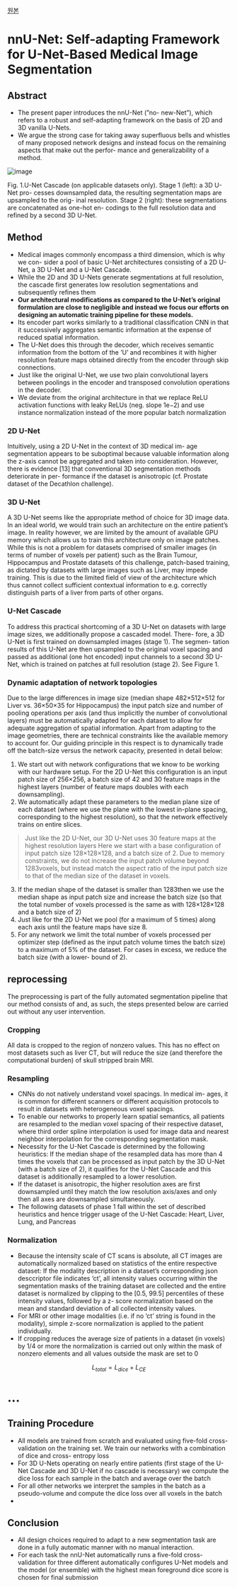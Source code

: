 [원본]([chrome-extension://hmigninkgibhdckiaphhmbgcghochdjc/pdfjs/web/viewer.html?file=https%3A%2F%2Farxiv.org%2Fpdf%2F1809.10486.pdf](https://arxiv.org/abs/1809.10486))
# nnU-Net: Self-adapting Framework for U-Net-Based Medical Image Segmentation
## Abstract
* The  present  paper  introduces  the  nnU-Net  (”no- new-Net”), which refers to a robust and self-adapting framework on the basis of 2D and 3D vanilla U-Nets. 
* We argue the strong case for taking away superfluous bells and whistles of many proposed network designs and  instead  focus  on  the  remaining  aspects  that  make  out  the  perfor- mance and generalizability of a method.

![image](https://github.com/joesiheon496/paper/assets/56191064/aeebc8e3-d1aa-4b20-96fd-b8c353ce2576)

Fig. 1.U-Net Cascade (on applicable datasets only). Stage 1 (left): a 3D U-Net pro- cesses downsampled data, the resulting segmentation maps are upsampled to the orig- inal resolution. Stage 2 (right): these segmentations are concatenated as one-hot en- codings to the full resolution data and refined by a second 3D U-Net.

## Method
* Medical images commonly encompass a third dimension, which is why we con- sider a pool of basic U-Net architectures consisting of a 2D U-Net, a 3D U-Net and  a  U-Net  Cascade.
* While  the  2D  and  3D  U-Nets  generate  segmentations at full resolution, the cascade first generates low resolution segmentations and subsequently refines them
* **Our architectural modifications as compared to the U-Net’s  original  formulation  are  close  to  negligible  and  instead  we  focus  our efforts on designing an automatic training pipeline for these models.**
* Its encoder part works similarly to a traditional classification CNN in that it successively aggregates semantic information at the expense of reduced spatial information.
* The U-Net does this through the  decoder,  which  receives  semantic  information  from  the  bottom  of  the  ’U’ and  recombines  it  with  higher  resolution  feature  maps  obtained  directly  from the encoder through skip connections.
* Just like the original U-Net, we use two plain convolutional layers between poolings in the encoder and transposed convolution operations in the decoder.
* We deviate from the original architecture in that we replace ReLU activation functions with leaky ReLUs (neg. slope 1e−2) and use instance normalization instead of the more popular batch normalization 

### 2D U-Net
Intuitively,  using  a  2D  U-Net  in  the  context  of  3D  medical  im- age segmentation appears to be suboptimal because valuable information along the  z-axis  cannot  be  aggregated  and  taken  into  consideration.  However,  there is evidence [13] that conventional 3D segmentation methods deteriorate in per- formance  if  the  dataset  is  anisotropic  (cf.  Prostate  dataset  of  the  Decathlon challenge).

### 3D U-Net
A  3D  U-Net  seems  like  the  appropriate  method  of  choice  for  3D image data. In an ideal world, we would train such an architecture on the entire patient’s image. In reality however, we are limited by the amount of available GPU memory which allows us to train this architecture only on image patches. While this is not a problem for datasets comprised of smaller images (in terms of number of voxels per patient) such as the Brain Tumour, Hippocampus and Prostate datasets of this challenge, patch-based training, as dictated by datasets with large images such as Liver, may impede training. This is due to the limited field of view of the architecture which thus cannot collect sufficient contextual information  to  e.g.  correctly  distinguish  parts  of  a  liver  from  parts  of  other organs.

### U-Net Cascade
To  address  this  practical  shortcoming  of  a  3D  U-Net  on datasets with large image sizes, we additionally propose a cascaded model. There- fore, a 3D U-Net is first trained on downsampled images (stage 1). The segmen- tation results of this U-Net are then upsampled to the original voxel spacing and passed as additional (one hot encoded) input channels to a second 3D U-Net, which is trained on patches at full resolution (stage 2). See Figure 1.
 
### Dynamic adaptation of network topologies
Due to the large differences in  image  size  (median  shape  482×512×512  for  Liver  vs.  36×50×35  for Hippocampus) the input patch size and number of pooling operations per axis (and thus implicitly the number of convolutional layers) must be automatically adapted for each dataset to allow for adequate aggregation of spatial information. Apart from adapting to the image geometries, there are technical constraints like the available memory to account for. Our guiding principle in this respect is to dynamically trade off the batch-size versus the network capacity, presented in detail below:

1. We start out with network configurations that we know to be working with our hardware setup. For the 2D U-Net this configuration is an input patch size of 256×256, a batch size of 42 and 30 feature maps in the highest layers (number of feature maps doubles with each downsampling).
2. We automatically adapt these parameters  to  the  median  plane  size  of  each  dataset  (where  we  use  the  plane with  the  lowest  in-plane  spacing,  corresponding  to  the  highest  resolution),  so that the network effectively trains on entire slices. 
> Just like the 2D U-Net, our 3D U-Net uses 30 feature maps at the highest resolution layers
> Here we start with a base configuration of input patch size 128×128×128, and a batch size of  2.  Due  to  memory  constraints,  we  do  not  increase  the  input  patch  volume beyond 1283voxels, but instead match the aspect ratio of the input patch size to that of the median size of the dataset in voxels.
3. If the median shape of the dataset is smaller than 1283then we use the median shape as input patch size and increase the batch size (so that the total number of voxels processed is the same as with 128×128×128 and a batch size of 2)
4. Just like for the 2D U-Net we pool (for a maximum of 5 times) along each axis until the feature maps have size 8.
5. For any network we limit the total number of voxels processed per optimizer step (defined as the input patch volume times the batch size) to a maximum of 5% of the dataset. For cases in excess, we reduce the batch size (with a lower- bound of 2).

## reprocessing
The  preprocessing  is  part  of  the  fully  automated  segmentation  pipeline  that our method consists of and, as such, the steps presented below are carried out without any user intervention.

### Cropping
All data is cropped to the region of nonzero values. This has no effect on most datasets such as liver CT, but will reduce the size (and therefore the computational burden) of skull stripped brain MRI.

### Resampling
* CNNs do not natively understand voxel spacings. In medical im- ages,  it  is  common  for  different  scanners  or  different  acquisition  protocols  to result  in  datasets  with  heterogeneous  voxel  spacings.  
* To  enable  our  networks to  properly  learn  spatial  semantics,  all  patients  are  resampled  to  the  median voxel spacing of their respective dataset, where third order spline interpolation is used for image data and nearest neighbor interpolation for the corresponding segmentation mask.
* Necessity for the U-Net Cascade is determined by the following heuristics: If  the  median  shape  of  the  resampled  data  has  more  than  4  times  the  voxels that  can  be  processed  as  input  patch  by  the  3D  U-Net  (with  a  batch  size  of 2), it qualifies for the U-Net Cascade and this dataset is additionally resampled to  a  lower  resolution.
* If  the dataset  is  anisotropic,  the  higher  resolution  axes  are  first  downsampled  until they match the low resolution axis/axes and only then all axes are downsampled simultaneously. 
* The following datasets of phase 1 fall within the set of described heuristics  and  hence  trigger  usage  of  the  U-Net  Cascade:  Heart,  Liver,  Lung, and Pancreas


### Normalization
* Because  the  intensity  scale  of  CT  scans  is  absolute,  all  CT images are automatically normalized based on statistics of the entire respective dataset: If the modality description in a dataset’s corresponding json desccriptor file indicates ‘ct’, all intensity values occurring within the segmentation masks of  the  training  dataset  are  collected  and  the  entire  dataset  is  normalized  by clipping to the [0.5, 99.5] percentiles of these intensity values, followed by a z- score normalization based on the mean and standard deviation of all collected intensity  values. 
* For  MRI  or  other  image  modalities  (i.e.  if  no  ‘ct’  string  is found in the modality), simple z-score normalization is applied to the patient individually.
* If cropping reduces the average size of patients in a dataset (in voxels) by 1/4 or more the normalization is carried out only within the mask of nonzero elements and all values outside the mask are set to 0

$$L_{total}=L_{dice}+L_{CE}$$

# ...

## Training Procedure
* All models are trained from scratch and evaluated using five-fold cross-validation on the training set. We train our networks with a combination of dice and cross- entropy loss
* For 3D U-Nets operating on nearly entire patients (first stage of the U-Net Cascade and 3D U-Net if no cascade is necessary) we compute the dice loss for each sample in the batch and average over the batch
* For all other networks we interpret the samples in the batch as a pseudo-volume and compute the dice loss over all voxels in the batch
* 

## Conclusion
* All design choices required to adapt to a new segmentation task are done  in  a  fully  automatic  manner  with  no  manual  interaction. 
* For  each  task the  nnU-Net  automatically  runs  a  five-fold  cross-validation  for  three  different automatically configures U-Net models and the model (or ensemble) with the highest mean foreground dice score is chosen for final submission
